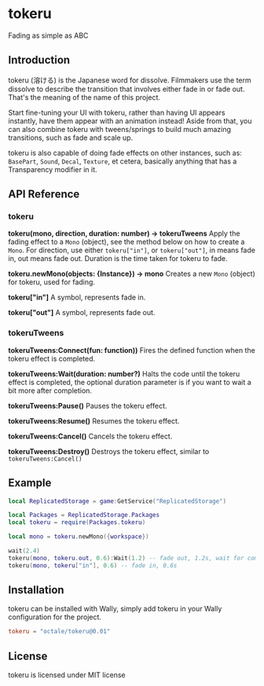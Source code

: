 # tokeru
Fading as simple as ABC

## Introduction

tokeru (溶ける) is the Japanese word for dissolve. Filmmakers use the term dissolve to describe the transition that involves either fade in or fade out. That's the meaning of the name of this project.

Start fine-tuning your UI with tokeru, rather than having UI appears instantly, have them appear with an animation instead! Aside from that, you can also combine tokeru with tweens/springs to build much amazing transitions, such as fade and scale up.

tokeru is also capable of doing fade effects on other instances, such as: `BasePart`, `Sound`, `Decal`, `Texture`, et cetera, basically anything that has a Transparency modifier in it.

## API Reference

### tokeru
**tokeru(mono, direction, duration: number) -> tokeruTweens**
Apply the fading effect to a `Mono` (object), see the method below on how to create a `Mono`. For direction, use either `tokeru["in"]`, or `tokeru["out"]`, in means fade in, out means fade out. Duration is the time taken for tokeru to fade.

**tokeru.newMono(objects: {Instance}) -> mono**
Creates a new `Mono` (object) for tokeru, used for fading.

**tokeru["in"]**
A symbol, represents fade in.

**tokeru["out"]**
A symbol, represents fade out.

### tokeruTweens
**tokeruTweens:Connect(fun: function))**
Fires the defined function when the tokeru effect is completed.

**tokeruTweens:Wait(duration: number?)**
Halts the code until the tokeru effect is completed, the optional duration parameter is if you want to wait a bit more after completion.

**tokeruTweens:Pause()**
Pauses the tokeru effect.

**tokeruTweens:Resume()**
Resumes the tokeru effect.

**tokeruTweens:Cancel()**
Cancels the tokeru effect.

**tokeruTweens:Destroy()**
Destroys the tokeru effect, similar to `tokeruTweens:Cancel()`

## Example

```lua
local ReplicatedStorage = game:GetService("ReplicatedStorage")

local Packages = ReplicatedStorage.Packages
local tokeru = require(Packages.tokeru)

local mono = tokeru.newMono({workspace})

wait(2.4)
tokeru(mono, tokeru.out, 0.6):Wait(1.2) -- fade out, 1.2s, wait for completion and wait 1.2 seconds
tokeru(mono, tokeru["in"], 0.6) -- fade in, 0.6s
```

## Installation

tokeru can be installed with Wally, simply add tokeru in your Wally configuration for the project.

```toml
tokeru = "octale/tokeru@0.01"
```

## License

tokeru is licensed under MIT license
